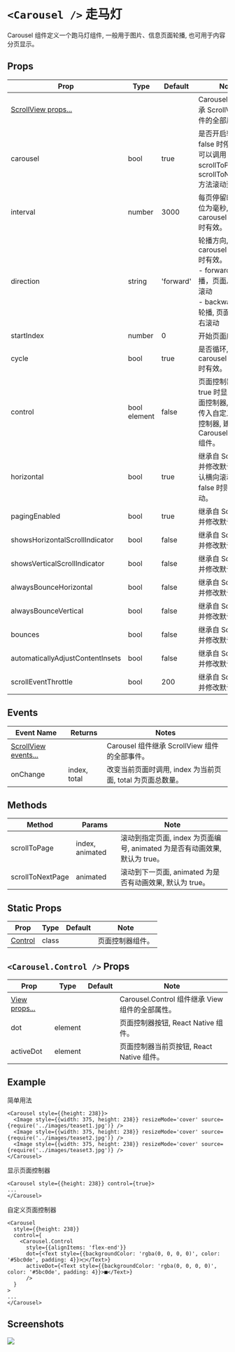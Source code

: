 # `<Carousel />` 走马灯
Carousel 组件定义一个跑马灯组件, 一般用于图片、信息页面轮播, 也可用于内容分页显示。

## Props
| Prop | Type | Default | Note |
|---|---|---|---|
| [ScrollView props...](https://facebook.github.io/react-native/docs/scrollview.html) |  |  | Carousel 组件继承 ScrollView 组件的全部属性。
| carousel | bool | true | 是否开启轮播, 为 false 时停止轮播, 可以调用 scrollToPage 或 scrollToNextPage 方法滚动到页面。
| interval | number | 3000 | 每页停留时间, 单位为毫秒, carousel = true 时有效。
| direction | string | 'forward' | 轮播方向, carousel = true 时有效。<br/>- forward: 正向轮播，页面从右往左滚动<br/>- backward: 反向轮播, 页面从左往右滚动
| startIndex | number | 0 | 开始页面序号。
| cycle | bool | true | 是否循环, carousel = true 时有效。
| control | bool<br/>element | false | 页面控制器, 为 true 时显示默认页面控制器, 也可以传入自定义的页面控制器, 建议使用 Carousel.Control 组件。
| horizontal | bool | true | 继承自 ScrollView 并修改默认值, 默认横向滚动, 为 false 时则纵向滚动。
| pagingEnabled | bool | true | 继承自 ScrollView 并修改默认值。
| showsHorizontalScrollIndicator | bool | false | 继承自 ScrollView 并修改默认值。
| showsVerticalScrollIndicator | bool | false | 继承自 ScrollView 并修改默认值。
| alwaysBounceHorizontal | bool | false | 继承自 ScrollView 并修改默认值。
| alwaysBounceVertical | bool | false | 继承自 ScrollView 并修改默认值。
| bounces | bool | false | 继承自 ScrollView 并修改默认值。
| automaticallyAdjustContentInsets | bool | false | 继承自 ScrollView 并修改默认值。
| scrollEventThrottle | bool | 200 | 继承自 ScrollView 并修改默认值。

## Events
| Event Name | Returns | Notes |
|---|---|---|
| [ScrollView events...](https://facebook.github.io/react-native/docs/scrollview.html) |  | Carousel 组件继承 ScrollView 组件的全部事件。
| onChange | index, total | 改变当前页面时调用, index 为当前页面, total 为页面总数量。

## Methods
| Method | Params | Note |
|---|---|---|
| scrollToPage | index, animated | 滚动到指定页面, index 为页面编号, animated 为是否有动画效果, 默认为 true。
| scrollToNextPage | animated | 滚动到下一页面, animated 为是否有动画效果, 默认为 true。

## Static Props
| Prop | Type | Default | Note |
|---|---|---|---|
| [Control](#carouselcontrol--props) | class |  | 页面控制器组件。

<!--
## Static Methods
None.
-->

## `<Carousel.Control />` Props
| Prop | Type | Default | Note |
|---|---|---|---|
| [View props...](https://facebook.github.io/react-native/docs/view.html) |  |  | Carousel.Control 组件继承 View 组件的全部属性。
| dot | element |  | 页面控制器按钮, React Native 组件。
| activeDot | element |  | 页面控制器当前页按钮, React Native 组件。

## Example
简单用法
```
<Carousel style={{height: 238}}>
  <Image style={{width: 375, height: 238}} resizeMode='cover' source={require('../images/teaset1.jpg')} />
  <Image style={{width: 375, height: 238}} resizeMode='cover' source={require('../images/teaset2.jpg')} />
  <Image style={{width: 375, height: 238}} resizeMode='cover' source={require('../images/teaset3.jpg')} />
</Carousel>
```

显示页面控制器
```
<Carousel style={{height: 238}} control={true}>
...
</Carousel>
```

自定义页面控制器
```
<Carousel
  style={{height: 238}}
  control={
    <Carousel.Control
      style={{alignItems: 'flex-end'}}
      dot={<Text style={{backgroundColor: 'rgba(0, 0, 0, 0)', color: '#5bc0de', padding: 4}}>□</Text>}
      activeDot={<Text style={{backgroundColor: 'rgba(0, 0, 0, 0)', color: '#5bc0de', padding: 4}}>■</Text>}
      />
  }
>
...
</Carousel>
```


## Screenshots
![](https://github.com/rilyu/teaset/blob/master/screenshots/10-Carousel.png?raw=true)
